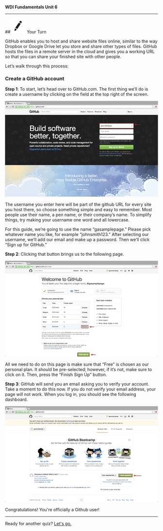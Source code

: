 **WDI Fundamentals Unit 6**

---

##![Your Turn](../assets/exercise.png) Your Turn

GitHub enables you to host and share website files online, similar to the way Dropbox or Google Drive let you store and share other types of files. GitHub hosts the files in a remote server in the cloud and gives you a working URL so that you can share your finished site with other people.

Let’s walk through this process:

### Create a GitHub account

**Step 1**: To start, let’s head over to GitHub.com. The first thing we’ll do is create a username by clicking on the field at the top right of the screen.

 ![Choose a Username](../assets/chapter2/step1.png)

The username you enter here will be part of the github URL for every site you host there, so choose something simple and easy to remember. Most people use their name, a pen name, or their company’s name. To simplify things, try making your username one word and all lowercase.

For this guide, we’re going to use the name “gasamplepage.” Please pick whatever name you like, for example “johnsmith123.” After selecting our username, we’ll add our email and make up a password. Then we’ll click “Sign up for GitHub.”

**Step 2**: Clicking that button brings us to the following page.

 ![Choose the Free Plan](../assets/chapter2/step2.png)

All we need to do on this page is make sure that “Free” is chosen as our personal plan. It should be pre-selected; however, if it’s not, make sure to click on it. Then, press the “Finish Sign Up” button.

**Step 3**: GitHub will send you an email asking you to verify your account. Take a moment to do this now. If you do not verify your email address, your page will not work. When you log in, you should see the following dashboard.

![You're done!](../assets/chapter2/step3.png)


Congratulations! You're officially a Github user!

---

Ready for another quiz? [Let's go.](06_quiz.md)
